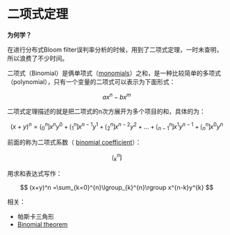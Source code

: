 # 二项式定理

**为何学？**

在进行分布式Bloom filter误判率分析的时候，用到了二项式定理，一时未查明，所以浪费了不少时间。

二项式（Binomial）是俩单项式（[monomials](https://en.wikipedia.org/wiki/Monomial)）之和，是一种比较简单的多项式（polynomial），只有一个变量的二项式可以表示为下面形式：

$$
ax^n-bx^m
$$

二项式定理描述的就是把二项式的n次方展开为多个项目的和，具体的为：

$$
(x+y)^n = \lgroup_{0}^{n}\rgroup x^ny^0 + \lgroup_{1}^{n}\rgroup x^{n-1}y^1 + \lgroup_{2}^{n}\rgroup x^{n-2}y^2 + ... + \lgroup_{n-1}^{n}\rgroup x^1y^{n-1} + \lgroup_{n}^{n}\rgroup x^0y^n
$$

前面的称为二项式系数（ [binomial coefficient](https://en.wikipedia.org/wiki/Binomial_coefficient)）：

$$
\lgroup_{k}^{n}\rgroup
$$

用求和表达式写作：

$$
(x+y)^n =\sum_{k=0}^{n}\lgroup_{k}^{n}\rgroup x^{n-k}y^{k}
$$

相关：

* 帕斯卡三角形
* ​[Binomial theorem](https://en.wikipedia.org/wiki/Binomial_theorem)

